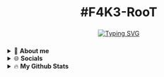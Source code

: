 <h1 align="center"> #F4K3-RooT </h1>

###
<!-- 
<h3 align="center">CS student and a passionate web developer</h3> -->

<!--   my-ticker -->    
<!-- &emsp;&emsp;&emsp;&emsp;&emsp;&emsp;&emsp;&emsp;&emsp;[![Typing SVG](https://readme-typing-svg.herokuapp.com?color=%ADFF2F&center=true&vCenter=true&width=600&lines=Computer+science+student;CTF+PLAYER+;Reverse+engineer+;learning+Digital+forensics")](https://git.io/typing-svg) -->

<p align="center">
  <a href="https://git.io/typing-svg">
    <img src="https://readme-typing-svg.herokuapp.com?color=%ADFF2F&center=true&vCenter=true&width=600&lines=#𝐅𝟒𝐊𝟑-𝐑𝐨𝐨𝐓 ; 𝐖𝐡𝐞𝐫𝐞 𝐞𝐧𝐭𝐡𝐮𝐬𝐢𝐚𝐬𝐭𝐬 𝐮𝐧𝐢𝐭𝐞 𝐢𝐧 𝐨𝐧𝐞 𝐂𝐓𝐅 𝐭𝐞𝐚𝐦; one mission: sharing the mysteries of cybersecurity" alt="Typing SVG">
  </a>
</p>



###

<details>
  <summary>💫 <strong> About me</strong></summary>

<!-- 
<img align="right" height="220" src="https://camo.githubusercontent.com/eefada90804e2564b4871e69fe1fb6c2f247f5821fc1be285fbf36abd0cb4c30/68747470733a2f2f6d69722d73332d63646e2d63662e626568616e63652e6e65742f70726f6a6563745f6d6f64756c65732f6d61785f313230302f3036663231613136313932313931392e363363643738383764306137302e676966"  /> -->


 &emsp; 🛠️ I'm currently Specialsed on        **Reverse enginnering and malware analysis** <br>
 &emsp; 🤝 I'm CTF PLAYER in                  **#F4K3-RooT** <br>
 &emsp; 🖊️ I’m currently learning more about  **Blue teaming , soc analyst and Digital forensics"** <br>
 &emsp; 📫 How to reach me                    **s_abdoune@estin.dz** <br>

<!--
 &emsp;&emsp; ♟️ I'm currently discovering **the world of Chess** <br>
 &emsp;&emsp; 🚀 **Keeping the learning curve up** <br>
-->
###
</details>

<!--
<h2 align="left">⚙️ Languages and Tools</h2>

<!--


<br clear="both">

<div align="center">
  <img src="https://cdn.jsdelivr.net/gh/devicons/devicon/icons/javascript/javascript-original.svg" height="30" width="42" alt="javascript logo"  />
  <img src="https://cdn.jsdelivr.net/gh/devicons/devicon/icons/react/react-original.svg" height="30" width="42" alt="react logo"  />
  <img src="https://cdn.jsdelivr.net/gh/devicons/devicon/icons/python/python-original.svg" height="30" width="42" alt="python logo"  />
  <img src="https://cdn.jsdelivr.net/gh/devicons/devicon/icons/django/django-plain.svg" height="30" width="42" alt="django logo"  />
  <img src="https://cdn.jsdelivr.net/gh/devicons/devicon/icons/html5/html5-original.svg" height="30" width="42" alt="html5 logo"  />
  <img src="https://cdn.jsdelivr.net/gh/devicons/devicon/icons/css3/css3-original.svg" height="30" width="42" alt="css3 logo"  />
  <img src="https://cdn.jsdelivr.net/gh/devicons/devicon/icons/git/git-original.svg" height="30" width="42" alt="git logo"  />
  <img src="https://cdn.jsdelivr.net/gh/devicons/devicon/icons/figma/figma-original.svg" height="30" width="42" alt="figma logo"  />
  <img src="https://cdn.jsdelivr.net/gh/devicons/devicon/icons/bootstrap/bootstrap-original.svg" height="30" width="42" alt="bootstrap logo"  />
  <img src="https://cdn.jsdelivr.net/gh/devicons/devicon/icons/c/c-original.svg" height="30" width="42" alt="c logo"  />
  <img src="https://cdn.jsdelivr.net/gh/devicons/devicon/icons/jupyter/jupyter-original.svg" height="30" width="42" alt="jupyter logo"  />
  <img src="https://cdn.jsdelivr.net/gh/devicons/devicon/icons/github/github-original.svg" height="30" width="42" alt="github logo"  />
  <img src="https://cdn.jsdelivr.net/gh/devicons/devicon/icons/java/java-original.svg" height="30" width="42" alt="java logo"  />
  <img src="https://cdn.jsdelivr.net/gh/devicons/devicon/icons/linux/linux-original.svg" height="30" width="42" alt="linux logo"  />
  <img src="https://cdn.jsdelivr.net/gh/devicons/devicon/icons/nextjs/nextjs-original.svg" height="30" width="42" alt="nextjs logo"  />
  <img src="https://cdn.jsdelivr.net/gh/devicons/devicon/icons/npm/npm-original-wordmark.svg" height="30" width="42" alt="npm logo"  />
  <img src="https://cdn.jsdelivr.net/gh/devicons/devicon/icons/canva/canva-original.svg" height="30" width="42" alt="canva logo"  />
  <img src="https://cdn.jsdelivr.net/gh/devicons/devicon/icons/pandas/pandas-original.svg" height="30" width="42" alt="pandas logo"  />
  <img src="https://cdn.jsdelivr.net/gh/devicons/devicon/icons/tailwindcss/tailwindcss-original-wordmark.svg" height="30" width="42" alt="tailwindcss logo"  />
  <img src="https://cdn.jsdelivr.net/gh/devicons/devicon/icons/ubuntu/ubuntu-plain.svg" height="30" width="42" alt="ubuntu logo"  />
  <img src="https://cdn.jsdelivr.net/gh/devicons/devicon/icons/vscode/vscode-original.svg" height="30" width="42" alt="vscode logo"  />
  <img src="https://cdn.jsdelivr.net/gh/devicons/devicon/icons/yarn/yarn-original.svg" height="30" width="42" alt="yarn logo"  />
  <img src="https://cdn.jsdelivr.net/gh/devicons/devicon/icons/numpy/numpy-original.svg" height="30" width="42" alt="numpy logo"  />
</div>
-->

<details>
  <summary>🌐 <strong>Socials</strong></summary>

<br clear="both">

<div align="center">
  <a href="https://www.linkedin.com/in/salim-abdoune-8a6474230//" target="_blank">
    <img src="https://img.shields.io/static/v1?message=LinkedIn&logo=linkedin&label=&color=0077B5&logoColor=white&labelColor=&style=for-the-badge" height="35" alt="linkedin logo"  />
  </a>
  <a href="https://www.behance.net/abdounesalim" target="_blank">
    <img src="https://img.shields.io/static/v1?message=Behance&logo=behance&label=&color=1769ff&logoColor=white&labelColor=&style=for-the-badge" height="35" alt="behance logo"  />
  </a>
<!--   <a href="https://twitter.com/tenryuubitu" target="_blank">
    <img src="https://img.shields.io/static/v1?message=Twitter&logo=twitter&label=&color=1DA1F2&logoColor=white&labelColor=&style=for-the-badge" height="35" alt="twitter logo"  />
  </a> -->
  <a href="https://discordapp.com/users/abdounesalim#0837" target="_blank">
    <img src="https://img.shields.io/static/v1?message=Discord&logo=discord&label=&color=7289DA&logoColor=white&labelColor=&style=for-the-badge" height="35" alt="discord logo"  />
  </a>


</div>

</details>


<details>
  <summary>🔥 <strong>My Github Stats</strong></summary>
  <p align="center">
  <a href="https://git.io/typing-svg">
    <img src="https://readme-typing-svg.herokuapp.com?color=%2336BCF7&center=true&vCenter=true&width=600&lines=SOON+;SOON" alt="Typing SVG">
  </a>
</p>
</details>



<!-- <br clear="both">

<img src="https://raw.githubusercontent.com/bouzenaali/bouzenaali/blob/output/snake.svg" alt="Snake animation" />
 -->



<!--   grid-snake 
![](https://github.com/BEPb/BEPb/blob/output/github-contribution-grid-snake.svg)
-->
